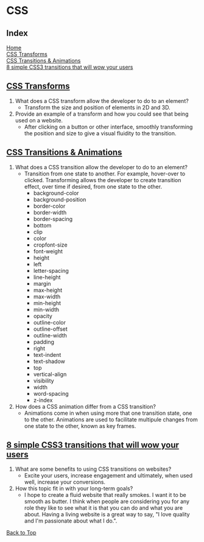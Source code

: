 # CSS

## Index

[Home](README.md)  
[CSS Transforms](#css-transforms)  
[CSS Transitions & Animations](#css-transitions--animations)  
[8 simple CSS3 transitions that will wow your users](#8-simple-css3-transitions-that-will-wow-your-users)  

## [CSS Transforms](http://learn.shayhowe.com/advanced-html-css/css-transforms/)

1. What does a CSS transform allow the developer to do to an element?
   - Transform the size and position of elements in 2D and 3D.
2. Provide an example of a transform and how you could see that being used on a website.
   - After clicking on a button or other interface, smoothly transforming the position and size to give a visual fluidity to the transition.

## [CSS Transitions & Animations](http://learn.shayhowe.com/advanced-html-css/transitions-animations/)

1. What does a CSS transition allow the developer to do to an element?
   - Transition from one state to another.  For example, hover-over to clicked.  Transforming allows the developer to create transition effect, over time if desired, from one state to the other.
      - background-color
      - background-position
      - border-color
      - border-width
      - border-spacing
      - bottom
      - clip
      - color
      - cropfont-size
      - font-weight
      - height
      - left
      - letter-spacing
      - line-height
      - margin
      - max-height
      - max-width
      - min-height
      - min-width
      - opacity
      - outline-color
      - outline-offset
      - outline-width
      - padding
      - right
      - text-indent
      - text-shadow
      - top
      - vertical-align
      - visibility
      - width
      - word-spacing
      - z-index
2. How does a CSS animation differ from a CSS transition?
   - Animations come in when using more that one transition state, one to the other.  Animations are used to facilitate multipule changes from one state to the other, known as key frames.

## [8 simple CSS3 transitions that will wow your users](http://www.webdesignerdepot.com/2014/05/8-simple-css3-transitions-that-will-wow-your-users)

1. What are some benefits to using CSS transitions on websites?
   - Excite your users, increase engagement and ultimately, when used well, increase your conversions.
2. How this topic fit in with your long-term goals?
   - I hope to create a fluid website that really smokes.  I want it to be smooth as butter. I think when people are considering you for any role they like to see what it is that you can do and what you are about. Having a living website is a great way to say, "I love quality and I'm passionate about what I do.".

[Back to Top](#index)
